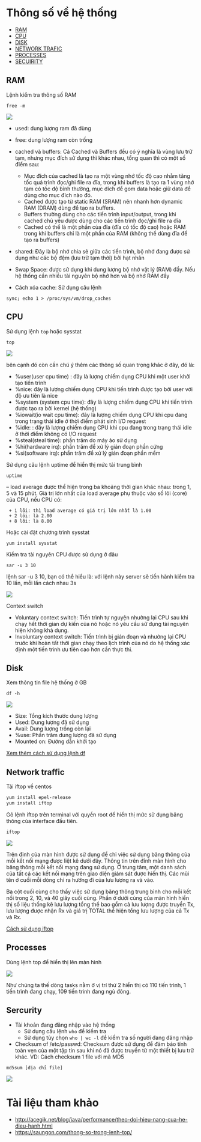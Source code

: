 # Thông số về hệ thống 

- [RAM](#ram)
- [CPU](#cpu)
- [DISK](#disk)
- [NETWORK TRAFIC](#network)
- [PROCESSES](#processes)
- [SECUIRITY](#security)

<a name="ram"></a>
## RAM

Lệnh kiểm tra thông số RAM

``free -m``

<img src="https://github.com/nguyenminh12051997/meditech-thuctap/blob/master/MinhNV/Nagios/image/free%20-m.PNG?raw=true">

- used: dung lượng ram đã dùng
- free: dung lượng ram còn trống 
- cached và buffers: Cả Cached và Buffers đều có ý nghĩa là vùng lưu trữ tạm, nhưng mục đích sử dụng thì khác nhau, tổng quan thì có một số điểm sau:

	+ Mục đích của cached là tạo ra một vùng nhớ tốc độ cao nhằm tăng tốc quá trình đọc/ghi file ra đĩa, trong khi buffers là tạo ra 1 vùng nhớ tạm có tốc độ bình thường, mục đích để gom data hoặc giữ data để dùng cho mục đích nào đó.
	+ Cached được tạo từ static RAM (SRAM) nên nhanh hơn dynamic RAM (DRAM) dùng để tạo ra buffers.
	+ Buffers thường dùng cho các tiến trình input/output, trong khi cached chủ yếu được dùng cho các tiến trình đọc/ghi file ra đĩa
	+ Cached có thể là một phần của đĩa (đĩa có tốc độ cao) hoặc RAM trong khi buffers chỉ là một phần của RAM (không thể dùng đĩa để tạo ra buffers)
- shared: Đây là bộ nhớ chia sẻ giữa các tiến trình, bộ nhớ đang được sử dụng như các bộ đệm (lưu trữ tạm thời) bởi hạt nhân 
- Swap Space: được sử dụng khi dung lượng bộ nhớ vật lý (RAM) đầy. Nếu hệ thống cần nhiều tài nguyên bộ nhớ hơn và bộ nhớ RAM đầy
- Cách xóa cache: Sử dụng câu lệnh

``sync; echo 1 > /proc/sys/vm/drop_caches``

<a name="cpu"></a>
## CPU 

Sử dụng lệnh ``top`` hoặc sysstat

``top``

<img src="https://github.com/nguyenminh12051997/meditech-thuctap/blob/master/MinhNV/Nagios/image/top.PNG?raw=true">

 bên cạnh đó còn cần chú ý thêm các thông số quan trọng khác ở đây, đó là:
 - %user(user cpu time) : đây là lượng chiếm dụng CPU khi một user khởi tạo tiến trình
 - %nice: đây là lượng chiếm dụng CPU khi tiến trình được tạo bởi user với độ ưu tiên là nice
 - %system (system cpu time): đây là lượng chiếm dụng CPU khi tiến trình được tạo ra bởi kernel (hệ thống)
 - %iowait(io wait cpu time): đây là lượng chiếm dụng CPU khi cpu đang trong trạng thái idle ở thời điểm phát sinh I/O request
 - %idle: : đây là lượng chiếm dụng CPU khi cpu đang trong trạng thái idle ở thời điểm không có I/O request
 - %steal(steal time): phần trăm do máy ảo sử dụng
 - %hi(hardware irq): phần trăm để xử lý gián đoạn phần cứng
 - %si(software irq): phần trăm để xử lý gián đoạn phần mềm
 
 Sử dụng câu lệnh uptime để hiển thị mức tải trung bình 
 
 ``uptime``
 
 – load average được thể hiện trong ba khoảng thời gian khác nhau: trong 1, 5 và 15 phút. Giá trị lớn nhất của load average phụ thuộc vào số lõi (core) của CPU, nếu CPU có:

	 + 1 lõi: thì load average có giá trị lớn nhất là 1.00
	 + 2 lõi: là 2.00
	 + 8 lõi: là 8.00
	 
Hoặc cài đặt chương trình sysstat

``yum install sysstat``

Kiểm tra tài nguyên CPU được sử dụng ở đâu

``sar -u 3 10``

lệnh sar -u 3 10, bạn có thể hiểu là: với lệnh này server sẽ tiến hành kiểm tra 10 lần, mỗi lần cách nhau 3s

<img src="https://github.com/nguyenminh12051997/meditech-thuctap/blob/master/MinhNV/Nagios/image/sar%20-u.PNG?raw=true">

	

Context switch	 

- Voluntary context switch: Tiến trình tự nguyện nhường lại CPU sau khi chạy hết thời gian dự kiến của nó hoặc nó yêu cầu sử dụng tài nguyên hiện không khả dụng.
- Involuntary context switch: Tiến trình bị gián đoạn và nhường lại CPU trước khi hoàn tất thời gian chạy theo lịch trình của nó do hệ thống xác định một tiến trình ưu tiên cao hơn cần thực thi. 


 <a name="disk"></a>
 ## Disk 
 
 
 Xem thông tin file hệ thống ở GB
 
 ``df -h``
 
 <img src="https://github.com/nguyenminh12051997/meditech-thuctap/blob/master/MinhNV/Nagios/image/df%20-h.PNG?raw=true">
 
 - Size: Tổng kích thước dung lượng
 - Used: Dung lượng đã sử dụng
 - Avail: Dung lượng trống còn lại
 - %use: Phần trăm dung lượng đã sử dụng
 - Mounted on: Đường dẫn khởi tạo

 
 <a href="https://tailieu.123host.vn/kb/vps/kiem-tra-luu-luong-mang-tren-vps-linux-voi-iftop.html">Xem thêm cách sử dụng lệnh df</a>
 
 <a name="network"></a>
 ## Network traffic
 
 Tải iftop về centos 
 
 ```sh 
 yum install epel-release
 yum install iftop
 ```
 
 Gõ lệnh iftop trên terminal với quyền root để hiển thị mức sử dụng băng thông của interface đầu tiên.
 
 ``iftop``
 
 <img src="https://github.com/nguyenminh12051997/meditech-thuctap/blob/master/MinhNV/Nagios/image/iftop.PNG?raw=true">
 
 Trên đỉnh của màn hình được sử dụng để chỉ việc sử dụng băng thông của mỗi kết nối mạng được liệt kê dưới đây.
Thông tin trên đỉnh màn hình cho băng thông mỗi kết nối mạng đang sử dụng.
Ở trung tâm, một danh sách của tất cả các kết nối mạng trên giao diện giám sát được hiển thị. Các mũi tên ở cuối mỗi dòng chỉ ra hướng đi của lưu lượng ra và vào.

Ba cột cuối cùng cho thấy việc sử dụng băng thông trung bình cho mỗi kết nối trong 2, 10, và 40 giây cuối cùng.
Phần ở dưới cùng của màn hình hiển thị số liệu thống kê lưu lượng tổng thể bao gồm cả lưu lượng được truyền Tx, lưu lượng được nhận Rx và giá trị TOTAL thể hiện tổng lưu lượng của cả Tx và Rx.

<a href="https://tailieu.123host.vn/kb/vps/kiem-tra-luu-luong-mang-tren-vps-linux-voi-iftop.html">Cách sử dụng iftop</a>

<a name="processes"></a>
## Processes

Dùng lệnh top để hiển thị lên màn hình 

<img src="https://github.com/nguyenminh12051997/meditech-thuctap/blob/master/MinhNV/Nagios/image/top.PNG?raw=true">

Như chúng ta thế dòng tasks nằm ở vị trí thứ 2 hiển thị có 110 tiến trình, 1 tiến trình đang chạy, 109 tiến trình đang ngủ đông.

<a name="security"></a>
## Sercurity

- Tài khoản đang đăng nhập vào hệ thống 
	+ Sử dụng câu lệnh ``who`` để kiểm tra
	+ Sử dụng tùy chọn ``who | wc -l`` để kiểm tra số người đang đăng nhập
- Checksum of /etc/passwd: Checksum được sử dụng để đảm bảo tính toàn vẹn của một tập tin sau khi nó đã được truyền từ một thiết bị lưu trữ khác.
VD: Cách checksum 1 file với mã MD5

``md5sum [địa chỉ file]``

<img src="https://github.com/nguyenminh12051997/meditech-thuctap/blob/master/MinhNV/Nagios/image/checksum.PNG?raw=true">

# Tài liệu tham khảo
- http://acegik.net/blog/java/performance/theo-doi-hieu-nang-cua-he-dieu-hanh.html
- https://saungon.com/thong-so-trong-lenh-top/

